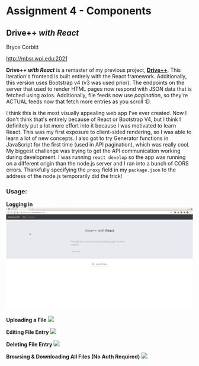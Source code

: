# Assignment 4 - Components
## Drive++ *with* ***React***
Bryce Corbitt

http://mbsr.wpi.edu:2021

**Drive++ *with React*** is a remaster of my previous project, [**Drive++**](https://github.com/brycecorbitt/a3-persistence). This iteration's frontend is built entirely with the React framework. Additionally, this version uses Bootstrap v4 (v3 was used prior). The endpoints on the server that used to render HTML pages now respond with JSON data that is fetched using axios. Additionally, file feeds now use *pagination*, so they're ACTUAL feeds now that fetch more entries as you scroll :D.

I think this is the most visually appealing web app I've ever created. Now I don't think that's entirely because of React or Bootstrap V4, but I think I definitely put a lot more effort into it because I was motivated to learn React. This was my first exposure to client-sided rendering, so I was able to learn a lot of new concepts. I also got to try Generator functions in JavaScript for the first time (used in API pagination), which was really cool. My biggest challenge was trying to get the API communication working during development. I was running `react develop` so the app was running on a different origin than the node.js server and I ran into a bunch of CORS errors. Thankfully specifying the `proxy` field in my `package.json` to the address of the node.js temporarily did the trick!

### Usage:
**Logging in**
<img src="demo_recordings/login.gif?raw=true">

**Uploading a File**
<img src="demo_recordings/upload.gif?raw=true">

**Editing File Entry**
<img src="demo_recordings/edit.gif?raw=true">

**Deleting File Entry**
<img src="demo_recordings/delete.gif?raw=true">

**Browsing & Downloading All Files (No Auth Required)**
<img src="demo_recordings/browse.gif?raw=true">
